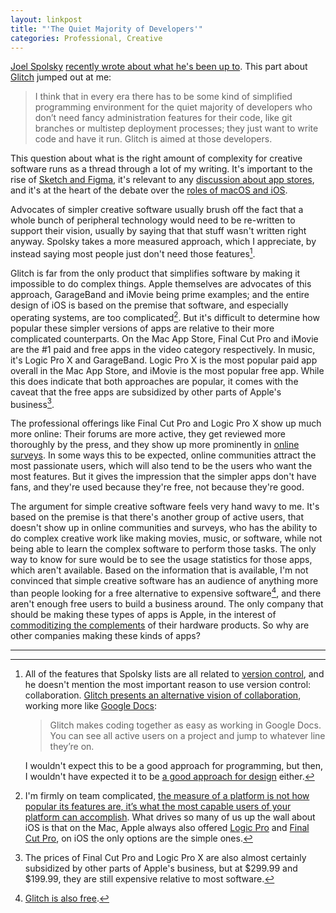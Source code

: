 ```yaml
---
layout: linkpost
title: "'The Quiet Majority of Developers'"
categories: Professional, Creative
---
```


[Joel Spolsky](https://twitter.com/spolsky) [recently wrote about what he's been up to](https://www.joelonsoftware.com/2019/12/05/so-hows-that-retirement-thing-going-anyway/). This part about [Glitch](https://glitch.com/) jumped out at me:

> I think that in every era there has to be some kind of simplified programming environment for the quiet majority of developers who don’t need fancy administration features for their code, like git branches or multistep deployment processes; they just want to write code and have it run. Glitch is aimed at those developers.

This question about what is the right amount of complexity for creative software runs as a thread through a lot of my writing. It's important to the rise of [Sketch and Figma](https://blog.robenkleene.com/2019/04/02/sketch-figmas-market-share/), it's relevant to any [discussion about app stores](https://blog.robenkleene.com/2019/08/07/apples-app-stores-have-failed-creative-apps/), and it's at the heart of the debate over the [roles of macOS and iOS](https://blog.robenkleene.com/2019/11/13/editing-podcasts-on-ipad-vs-mac/).

Advocates of simpler creative software usually brush off the fact that a whole bunch of peripheral technology would need to be re-written to support their vision, usually by saying that that stuff wasn't written right anyway. Spolsky takes a more measured approach, which I appreciate, by instead saying most people just don't need those features[^versioncontrolisaboutcollaboration].

Glitch is far from the only product that simplifies software by making it impossible to do complex things. Apple themselves are advocates of this approach, GarageBand and iMovie being prime examples; and the entire design of iOS is based on the premise that software, and especially operating systems, are too complicated[^simpledrivesmeupthewall]. But it's difficult to determine how popular these simpler versions of apps are relative to their more complicated counterparts. On the Mac App Store, Final Cut Pro and iMovie are the #1 paid and free apps in the video category respectively. In music, it's Logic Pro X and GarageBand. Logic Pro X is the most popular paid app overall in the Mac App Store, and iMovie is the most popular free app. While this does indicate that both approaches are popular, it comes with the caveat that the free apps are subsidized by other parts of Apple's business[^everythingissubsidized].

The professional offerings like Final Cut Pro and Logic Pro X show up much more online: Their forums are more active, they get reviewed more thoroughly by the press, and they show up more prominently in [online](https://blog.robenkleene.com/2019/06/10/2015-digital-audio-workstation-market-share/) [surveys](https://blog.robenkleene.com/2019/04/05/video-editor-market-share-numbers-from-2014/). In some ways this to be expected, online communities attract the most passionate users, which will also tend to be the users who want the most features. But it gives the impression that the simpler apps don't have fans, and they're used because they're free, not because they're good.

The argument for simple creative software feels very hand wavy to me. It's based on the premise is that there's another group of active users, that doesn't show up in online communities and surveys, who has the ability to do complex creative work like making movies, music, or software, while not being able to learn the complex software to perform those tasks. The only way to know for sure would be to see the usage statistics for those apps, which aren't available. Based on the information that is available, I'm not convinced that simple creative software has an audience of anything more than people looking for a free alternative to expensive software[^glitchisalsofree], and there aren't enough free users to build a business around. The only company that should be making these types of apps is Apple, in the interest of [commoditizing the complements](https://www.joelonsoftware.com/2002/06/12/strategy-letter-v/) of their hardware products. So why are other companies making these kinds of apps?

* * *

[^versioncontrolisaboutcollaboration]: All of the features that Spolsky lists are all related to [version control](https://en.wikipedia.org/wiki/Version_control), and he doesn't mention the most important reason to use version control: collaboration. [Glitch presents an alternative vision of collaboration](https://glitch.com/teams/), working more like [Google Docs](docs.google.com):

    > Glitch makes coding together as easy as working in Google Docs. You can see all active users on a project and jump to whatever line they’re on.

    I wouldn't expect this to be a good approach for programming, but then, I wouldn't have expected it to be [a good approach for design](https://www.figma.com/) either.
    
[^simpledrivesmeupthewall]: I'm firmly on team complicated, [the measure of a platform is not how popular its features are, it’s what the most capable users of your platform can accomplish](https://blog.robenkleene.com/2019/09/11/new-iphones-will-replace-3d-touch-with-haptic-touch/). What drives so many of us up the wall about iOS is that on the Mac, Apple always also offered [Logic Pro](https://www.apple.com/logic-pro/) and [Final Cut Pro](https://www.apple.com/final-cut-pro/), on iOS the only options are the simple ones.

[^everythingissubsidized]: The prices of Final Cut Pro and Logic Pro X are also almost certainly subsidized by other parts of Apple's business, but at $299.99 and $199.99, they are still expensive relative to most software.

[^glitchisalsofree]: [Glitch is also free](https://glitch.com/help/cost/).

